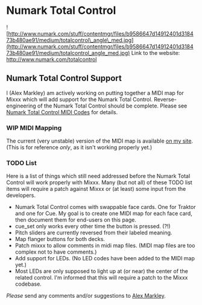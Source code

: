 # Numark Total Control

![http://www.numark.com/stuff/contentmgr/files/b9586647d14912401d318473b480ae91/medium/totalcontrol\_angle\_med.jpg](http://www.numark.com/stuff/contentmgr/files/b9586647d14912401d318473b480ae91/medium/totalcontrol_angle_med.jpg)
Link to the website: <http://www.numark.com/totalcontrol>

## Numark Total Control Support

I (Alex Markley) am actively working on putting together a MIDI map for
Mixxx which will add support for the Numark Total Control.
Reverse-engineering of the Numark Total Control should be complete.
Please see [Numark Total Control MIDI
Codes](Numark%20Total%20Control%20MIDI%20Codes) for details.

### WIP MIDI Mapping

The current (very unstable) version of the MIDI map is available [on my
site](http://www.alexmarkley.com/numark_totalcontrol_mixxxmap.xml).
(This is for reference *only*, as it isn't working properly yet.)

### TODO List

Here is a list of things which still need addressed before the Numark
Total Control will work properly with Mixxx. Many (but not all) of these
TODO list items will require a patch against Mixxx or (at least) some
input from the developers.

  - Numark Total Control comes with swappable face cards. One for
    Traktor and one for Cue. My goal is to create one MIDI map for each
    face card, then document them for end-users on this page.
  - cue\_set only works every other time the button is pressed. (?\!)
  - Pitch sliders are currently reversed from their labeled meaning.
  - Map flanger buttons for both decks.
  - Patch mixxx to allow comments in midi map files. (MIDI map files are
    too complex not to have comments.)
  - Add support for LEDs. (No LED codes have been added to the MIDI map
    yet.)
  - Most LEDs are only supposed to light up at (or near) the center of
    the related control. I'm informed that this will require a patch to
    the Mixxx codebase.

*Please* send any comments and/or suggestions to [Alex
Markley](http://malexmedia.net/contact/malex).
